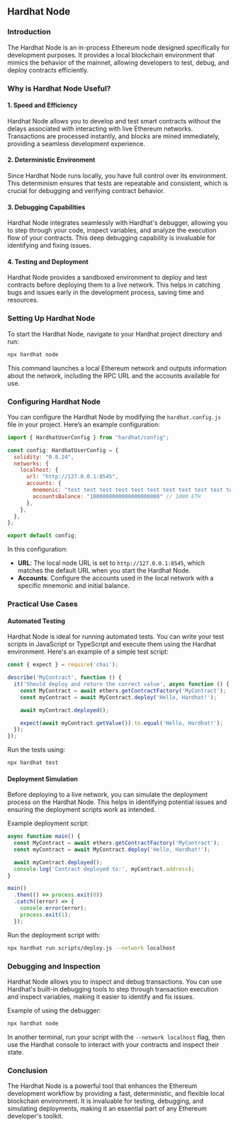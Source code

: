 ## Hardhat Node

### Introduction

The Hardhat Node is an in-process Ethereum node designed specifically for development purposes. It provides a local blockchain environment that mimics the behavior of the mainnet, allowing developers to test, debug, and deploy contracts efficiently.

### Why is Hardhat Node Useful?

#### 1. Speed and Efficiency

Hardhat Node allows you to develop and test smart contracts without the delays associated with interacting with live Ethereum networks. Transactions are processed instantly, and blocks are mined immediately, providing a seamless development experience.

#### 2. Deterministic Environment

Since Hardhat Node runs locally, you have full control over its environment. This determinism ensures that tests are repeatable and consistent, which is crucial for debugging and verifying contract behavior.

#### 3. Debugging Capabilities

Hardhat Node integrates seamlessly with Hardhat's debugger, allowing you to step through your code, inspect variables, and analyze the execution flow of your contracts. This deep debugging capability is invaluable for identifying and fixing issues.

#### 4. Testing and Deployment

Hardhat Node provides a sandboxed environment to deploy and test contracts before deploying them to a live network. This helps in catching bugs and issues early in the development process, saving time and resources.

### Setting Up Hardhat Node

To start the Hardhat Node, navigate to your Hardhat project directory and run:

```bash
npx hardhat node
```

This command launches a local Ethereum network and outputs information about the network, including the RPC URL and the accounts available for use.

### Configuring Hardhat Node

You can configure the Hardhat Node by modifying the `hardhat.config.js` file in your project. Here’s an example configuration:

```javascript
import { HardhatUserConfig } from "hardhat/config";

const config: HardhatUserConfig = {
  solidity: "0.8.24",
  networks: {
    localhost: {
      url: "http://127.0.0.1:8545",
      accounts: {
        mnemonic: "test test test test test test test test test test test junk",
        accountsBalance: "1000000000000000000000" // 1000 ETH
      },
    },
  },
};

export default config;
```

In this configuration:

- **URL**: The local node URL is set to `http://127.0.0.1:8545`, which matches the default URL when you start the Hardhat Node.
- **Accounts**: Configure the accounts used in the local network with a specific mnemonic and initial balance.

### Practical Use Cases

#### Automated Testing

Hardhat Node is ideal for running automated tests. You can write your test scripts in JavaScript or TypeScript and execute them using the Hardhat environment. Here's an example of a simple test script:

```javascript
const { expect } = require('chai');

describe('MyContract', function () {
  it('Should deploy and return the correct value', async function () {
    const MyContract = await ethers.getContractFactory('MyContract');
    const myContract = await MyContract.deploy('Hello, Hardhat!');

    await myContract.deployed();

    expect(await myContract.getValue()).to.equal('Hello, Hardhat!');
  });
});
```

Run the tests using:

```bash
npx hardhat test
```

#### Deployment Simulation

Before deploying to a live network, you can simulate the deployment process on the Hardhat Node. This helps in identifying potential issues and ensuring the deployment scripts work as intended.

Example deployment script:

```javascript
async function main() {
  const MyContract = await ethers.getContractFactory('MyContract');
  const myContract = await MyContract.deploy('Hello, Hardhat!');

  await myContract.deployed();
  console.log('Contract deployed to:', myContract.address);
}

main()
  .then(() => process.exit(0))
  .catch((error) => {
    console.error(error);
    process.exit(1);
  });
```

Run the deployment script with:

```bash
npx hardhat run scripts/deploy.js --network localhost
```

### Debugging and Inspection

Hardhat Node allows you to inspect and debug transactions. You can use Hardhat's built-in debugging tools to step through transaction execution and inspect variables, making it easier to identify and fix issues.

Example of using the debugger:

```bash
npx hardhat node
```

In another terminal, run your script with the `--network localhost` flag, then use the Hardhat console to interact with your contracts and inspect their state.

### Conclusion

The Hardhat Node is a powerful tool that enhances the Ethereum development workflow by providing a fast, deterministic, and flexible local blockchain environment. It is invaluable for testing, debugging, and simulating deployments, making it an essential part of any Ethereum developer's toolkit.

